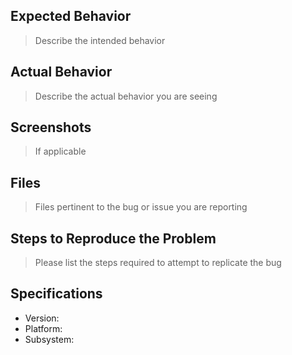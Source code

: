 ## Expected Behavior

> Describe the intended behavior

## Actual Behavior

> Describe the actual behavior you are seeing

## Screenshots

> If applicable

## Files

> Files pertinent to the bug or issue you are reporting

## Steps to Reproduce the Problem

> Please list the steps required to attempt to replicate the bug

## Specifications

+ Version:
+ Platform:
+ Subsystem:
